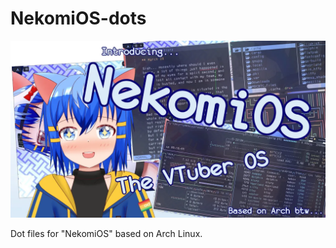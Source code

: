 # NekomiOS-dots

[![Thumbnail](assets/thumbnail.png)](https://www.youtube.com/watch?v=FInM7cEKn9c)

Dot files for "NekomiOS" based on Arch Linux. 
